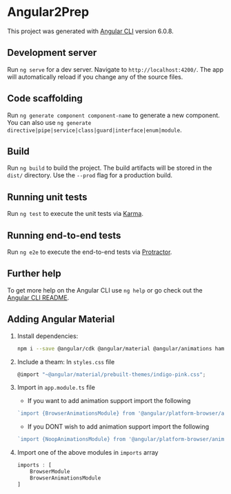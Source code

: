 # Angular2Prep

This project was generated with [Angular CLI](https://github.com/angular/angular-cli) version 6.0.8.

## Development server

Run `ng serve` for a dev server. Navigate to `http://localhost:4200/`. The app will automatically reload if you change any of the source files.

## Code scaffolding

Run `ng generate component component-name` to generate a new component. You can also use `ng generate directive|pipe|service|class|guard|interface|enum|module`.

## Build

Run `ng build` to build the project. The build artifacts will be stored in the `dist/` directory. Use the `--prod` flag for a production build.

## Running unit tests

Run `ng test` to execute the unit tests via [Karma](https://karma-runner.github.io).

## Running end-to-end tests

Run `ng e2e` to execute the end-to-end tests via [Protractor](http://www.protractortest.org/).

## Further help

To get more help on the Angular CLI use `ng help` or go check out the [Angular CLI README](https://github.com/angular/angular-cli/blob/master/README.md).


## Adding Angular Material

1. Install dependencies:
    ```bash
    npm i --save @angular/cdk @angular/material @angular/animations hammerjs
    ```

2. Include a theam:
In `styles.css` file
    ```javascript
    @import "~@angular/material/prebuilt-themes/indigo-pink.css";
    ```
3. Import in `app.module.ts` file
    * If you want to add animation support import the following 
     ```javascript
    `import {BrowserAnimationsModule} from '@angular/platform-browser/animations';`
     ```
    * If you DONT wish to add animation support import the following 
    ```javascript
    `import {NoopAnimationsModule} from '@angular/platform-browser/animations';`
    ```

4. Import one of the above modules in `imports` array
    ```javascript
    imports : [
        BrowserModule
        BrowserAnimationsModule
    ]
    ```
